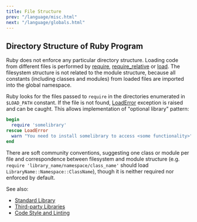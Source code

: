 ```yaml
---
title: File Structure
prev: "/language/misc.html"
next: "/language/globals.html"
---
```


## Directory Structure of Ruby Program[](#directory-structure-of-ruby-program)

Ruby does not enforce any particular directory structure. Loading code
from different files is performed by <a
href='https://ruby-doc.org/core-2.6.0/Kernel.html#method-i-require'
class='ruby-doc remote' target='_blank'>require</a>, <a
href='https://ruby-doc.org/core-2.6.0/Kernel.html#method-i-require_relative'
class='ruby-doc remote' target='_blank'>require\_relative</a> or <a
href='https://ruby-doc.org/core-2.6.0/Kernel.html#method-i-load'
class='ruby-doc remote' target='_blank'>load</a>. The filesystem
structure is not related to the module structure, because all constants
(including classes and modules) from loaded files are imported into the
global namespace.

Ruby looks for the files passed to `require` in the directories
enumerated in `$LOAD_PATH` constant. If the file is not found,
[LoadError](../builtin/exception/exception-classes.md#loaderror)
exception is raised and can be caught. This allows implementation of
"optional library" pattern:


```ruby
begin
  require 'somelibrary'
rescue LoadError
  warn "You need to install somelibrary to access <some functionality>"
end
```

There are soft community conventions, suggesting one class or module per
file and correspondence between filesystem and module structure (e.g.
`require 'library_name/namespace/class_name'` should load
`LibraryName::Namespace::ClassName`), though it is neither required nor
enforced by default.

See also:

* [Standard Library](../stdlib.md)
* [Third-party Libraries](../developing/libraries.md)
* [Code Style and Linting](../developing/code-style.md)

